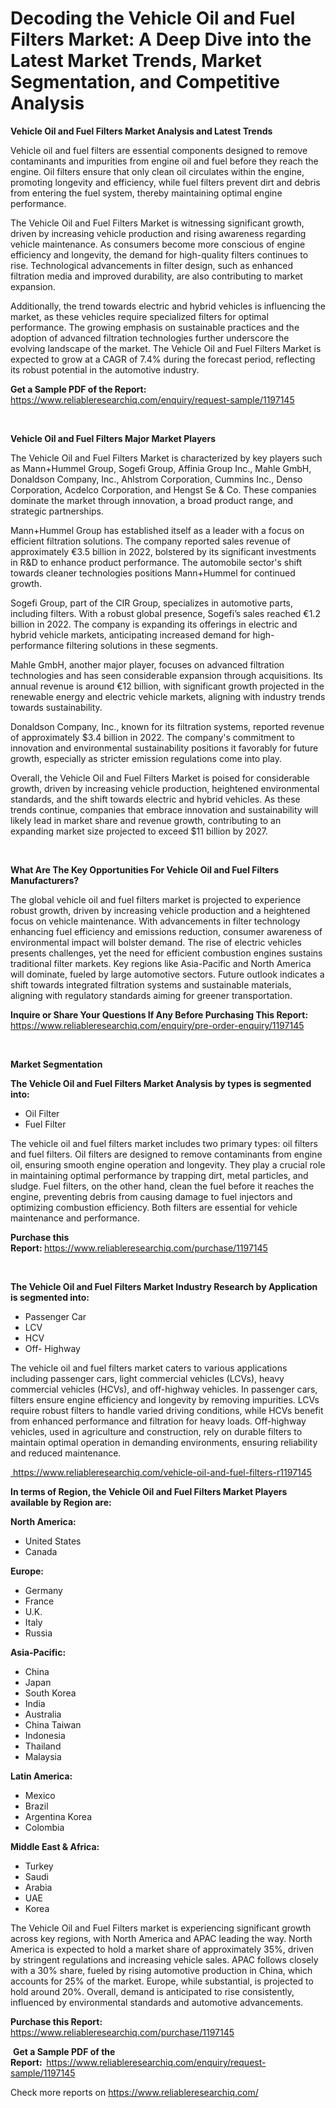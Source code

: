 <p><h1>Decoding the Vehicle Oil and Fuel Filters Market: A Deep Dive into the Latest Market Trends, Market Segmentation, and Competitive Analysis</h1></p><p><strong>Vehicle Oil and Fuel Filters Market Analysis and Latest Trends</strong></p>
<p><p>Vehicle oil and fuel filters are essential components designed to remove contaminants and impurities from engine oil and fuel before they reach the engine. Oil filters ensure that only clean oil circulates within the engine, promoting longevity and efficiency, while fuel filters prevent dirt and debris from entering the fuel system, thereby maintaining optimal engine performance.</p><p>The Vehicle Oil and Fuel Filters Market is witnessing significant growth, driven by increasing vehicle production and rising awareness regarding vehicle maintenance. As consumers become more conscious of engine efficiency and longevity, the demand for high-quality filters continues to rise. Technological advancements in filter design, such as enhanced filtration media and improved durability, are also contributing to market expansion.</p><p>Additionally, the trend towards electric and hybrid vehicles is influencing the market, as these vehicles require specialized filters for optimal performance. The growing emphasis on sustainable practices and the adoption of advanced filtration technologies further underscore the evolving landscape of the market. The Vehicle Oil and Fuel Filters Market is expected to grow at a CAGR of 7.4% during the forecast period, reflecting its robust potential in the automotive industry.</p></p>
<p><strong>Get a Sample PDF of the Report:&nbsp;</strong> <a href="https://www.reliableresearchiq.com/enquiry/request-sample/1197145?utm_campaign=2739&utm_medium=2&utm_source=Github&utm_content=ia&utm_term=31032025&utm_id=vehicle-oil-and-fuel-filters">https://www.reliableresearchiq.com/enquiry/request-sample/1197145</a></p>
<p>&nbsp;</p>
<p><strong>Vehicle Oil and Fuel Filters Major Market Players</strong></p>
<p><p>The Vehicle Oil and Fuel Filters Market is characterized by key players such as Mann+Hummel Group, Sogefi Group, Affinia Group Inc., Mahle GmbH, Donaldson Company, Inc., Ahlstrom Corporation, Cummins Inc., Denso Corporation, Acdelco Corporation, and Hengst Se & Co. These companies dominate the market through innovation, a broad product range, and strategic partnerships.</p><p>Mann+Hummel Group has established itself as a leader with a focus on efficient filtration solutions. The company reported sales revenue of approximately €3.5 billion in 2022, bolstered by its significant investments in R&D to enhance product performance. The automobile sector's shift towards cleaner technologies positions Mann+Hummel for continued growth.</p><p>Sogefi Group, part of the CIR Group, specializes in automotive parts, including filters. With a robust global presence, Sogefi’s sales reached €1.2 billion in 2022. The company is expanding its offerings in electric and hybrid vehicle markets, anticipating increased demand for high-performance filtering solutions in these segments.</p><p>Mahle GmbH, another major player, focuses on advanced filtration technologies and has seen considerable expansion through acquisitions. Its annual revenue is around €12 billion, with significant growth projected in the renewable energy and electric vehicle markets, aligning with industry trends towards sustainability.</p><p>Donaldson Company, Inc., known for its filtration systems, reported revenue of approximately $3.4 billion in 2022. The company's commitment to innovation and environmental sustainability positions it favorably for future growth, especially as stricter emission regulations come into play.</p><p>Overall, the Vehicle Oil and Fuel Filters Market is poised for considerable growth, driven by increasing vehicle production, heightened environmental standards, and the shift towards electric and hybrid vehicles. As these trends continue, companies that embrace innovation and sustainability will likely lead in market share and revenue growth, contributing to an expanding market size projected to exceed $11 billion by 2027.</p></p>
<p>&nbsp;</p>
<p><strong>What Are The Key Opportunities For Vehicle Oil and Fuel Filters Manufacturers?</strong></p>
<p><p>The global vehicle oil and fuel filters market is projected to experience robust growth, driven by increasing vehicle production and a heightened focus on vehicle maintenance. With advancements in filter technology enhancing fuel efficiency and emissions reduction, consumer awareness of environmental impact will bolster demand. The rise of electric vehicles presents challenges, yet the need for efficient combustion engines sustains traditional filter markets. Key regions like Asia-Pacific and North America will dominate, fueled by large automotive sectors. Future outlook indicates a shift towards integrated filtration systems and sustainable materials, aligning with regulatory standards aiming for greener transportation.</p></p>
<p><strong>Inquire or Share Your Questions If Any Before Purchasing This Report:</strong> <a href="https://www.reliableresearchiq.com/enquiry/pre-order-enquiry/1197145?utm_campaign=2739&utm_medium=2&utm_source=Github&utm_content=ia&utm_term=31032025&utm_id=vehicle-oil-and-fuel-filters">https://www.reliableresearchiq.com/enquiry/pre-order-enquiry/1197145</a></p>
<p>&nbsp;</p>
<p><strong>Market Segmentation</strong></p>
<p><strong>The Vehicle Oil and Fuel Filters Market Analysis by types is segmented into:</strong></p>
<p><ul><li>Oil Filter</li><li>Fuel Filter</li></ul></p>
<p><p>The vehicle oil and fuel filters market includes two primary types: oil filters and fuel filters. Oil filters are designed to remove contaminants from engine oil, ensuring smooth engine operation and longevity. They play a crucial role in maintaining optimal performance by trapping dirt, metal particles, and sludge. Fuel filters, on the other hand, clean the fuel before it reaches the engine, preventing debris from causing damage to fuel injectors and optimizing combustion efficiency. Both filters are essential for vehicle maintenance and performance.</p></p>
<p><strong>Purchase this Report:&nbsp;</strong><a href="https://www.reliableresearchiq.com/purchase/1197145?utm_campaign=2739&utm_medium=2&utm_source=Github&utm_content=ia&utm_term=31032025&utm_id=vehicle-oil-and-fuel-filters">https://www.reliableresearchiq.com/purchase/1197145</a></p>
<p>&nbsp;</p>
<p><strong>The Vehicle Oil and Fuel Filters Market Industry Research by Application is segmented into:</strong></p>
<p><ul><li>Passenger Car</li><li>LCV</li><li>HCV</li><li>Off- Highway</li></ul></p>
<p><p>The vehicle oil and fuel filters market caters to various applications including passenger cars, light commercial vehicles (LCVs), heavy commercial vehicles (HCVs), and off-highway vehicles. In passenger cars, filters ensure engine efficiency and longevity by removing impurities. LCVs require robust filters to handle varied driving conditions, while HCVs benefit from enhanced performance and filtration for heavy loads. Off-highway vehicles, used in agriculture and construction, rely on durable filters to maintain optimal operation in demanding environments, ensuring reliability and reduced maintenance.</p></p>
<p><a href="https://www.reliableresearchiq.com/vehicle-oil-and-fuel-filters-r1197145?utm_campaign=2739&utm_medium=2&utm_source=Github&utm_content=ia&utm_term=31032025&utm_id=vehicle-oil-and-fuel-filters">&nbsp;https://www.reliableresearchiq.com/vehicle-oil-and-fuel-filters-r1197145</a></p>
<p><strong>In terms of Region, the Vehicle Oil and Fuel Filters Market Players available by Region are:</strong></p>
<p>
    <p> <strong> North America: </strong>
        <ul>
            <li>United States</li>
            <li>Canada</li>
        </ul>
        </p> 
    <p> <strong> Europe: </strong>
        <ul>
            <li>Germany</li>
            <li>France</li>
            <li>U.K.</li>
            <li>Italy</li>
            <li>Russia</li>
        </ul>
        </p> 
    <p> <strong> Asia-Pacific: </strong>
        <ul>
            <li>China</li>
            <li>Japan</li>
            <li>South Korea</li>
            <li>India</li>
            <li>Australia</li>
            <li>China Taiwan</li>
            <li>Indonesia</li>
            <li>Thailand</li>
            <li>Malaysia</li>
        </ul>
        </p> 
    <p> <strong> Latin America: </strong>
        <ul>
            <li>Mexico</li>
            <li>Brazil</li>
            <li>Argentina Korea</li>
            <li>Colombia</li>
        </ul>
        </p> 
    <p> <strong> Middle East & Africa: </strong>
        <ul>
            <li>Turkey</li>
            <li>Saudi</li>
            <li>Arabia</li>
            <li>UAE</li>
            <li>Korea</li>
        </ul>
    </p>
    </p>
<p><p>The Vehicle Oil and Fuel Filters market is experiencing significant growth across key regions, with North America and APAC leading the way. North America is expected to hold a market share of approximately 35%, driven by stringent regulations and increasing vehicle sales. APAC follows closely with a 30% share, fueled by rising automotive production in China, which accounts for 25% of the market. Europe, while substantial, is projected to hold around 20%. Overall, demand is anticipated to rise consistently, influenced by environmental standards and automotive advancements.</p></p>
<p><strong>Purchase this Report: </strong><a href="https://www.reliableresearchiq.com/purchase/1197145?utm_campaign=2739&utm_medium=2&utm_source=Github&utm_content=ia&utm_term=31032025&utm_id=vehicle-oil-and-fuel-filters">https://www.reliableresearchiq.com/purchase/1197145</a></p>
<p>&nbsp;<strong>Get a Sample PDF of the Report:&nbsp;&nbsp;</strong><a href="https://www.reliableresearchiq.com/enquiry/request-sample/1197145?utm_campaign=2739&utm_medium=2&utm_source=Github&utm_content=ia&utm_term=31032025&utm_id=vehicle-oil-and-fuel-filters">https://www.reliableresearchiq.com/enquiry/request-sample/1197145</a></p>
<p><strong></strong></p>
<p>Check more reports on <a href="https://www.reliableresearchiq.com/?utm_campaign=2739&utm_medium=2&utm_source=Github&utm_content=ia&utm_term=31032025&utm_id=vehicle-oil-and-fuel-filters">https://www.reliableresearchiq.com/</a></p>